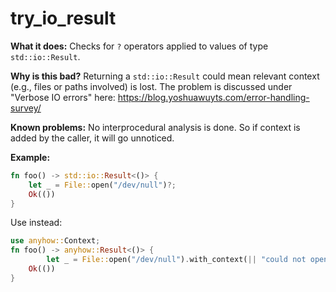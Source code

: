 # try_io_result

**What it does:** Checks for `?` operators applied to values of type `std::io::Result`.

**Why is this bad?** Returning a `std::io::Result` could mean relevant context (e.g., files
or paths involved) is lost. The problem is discussed under "Verbose IO errors" here:
https://blog.yoshuawuyts.com/error-handling-survey/

**Known problems:** No interprocedural analysis is done. So if context is added by the
caller, it will go unnoticed.

**Example:**

```rust
fn foo() -> std::io::Result<()> {
    let _ = File::open("/dev/null")?;
    Ok(())
}
```

Use instead:

```rust
use anyhow::Context;
fn foo() -> anyhow::Result<()> {
        let _ = File::open("/dev/null").with_context(|| "could not open `/dev/null`")?;
    Ok(())
}
```
